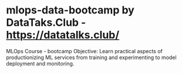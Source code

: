 # mlops-data-bootcamp by DataTaks.Club - https://datatalks.club/

MLOps Course - bootcamp
Objective: Learn practical aspects of productionizing ML services from training and experimenting to model deployment and monitoring.
